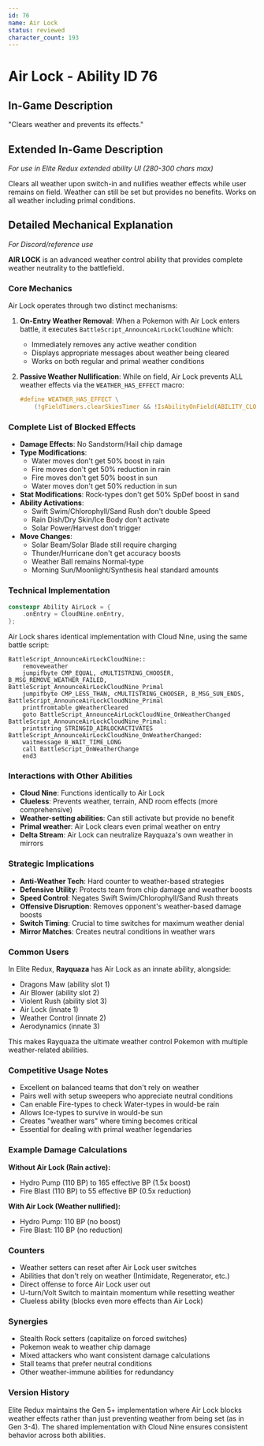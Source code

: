 ```yaml
---
id: 76
name: Air Lock
status: reviewed
character_count: 193
---
```


# Air Lock - Ability ID 76

## In-Game Description
"Clears weather and prevents its effects."

## Extended In-Game Description
*For use in Elite Redux extended ability UI (280-300 chars max)*

Clears all weather upon switch-in and nullifies weather effects while user remains on field. Weather can still be set but provides no benefits. Works on all weather including primal conditions. 

## Detailed Mechanical Explanation
*For Discord/reference use*

**AIR LOCK** is an advanced weather control ability that provides complete weather neutrality to the battlefield.

### Core Mechanics
Air Lock operates through two distinct mechanisms:

1. **On-Entry Weather Removal**: When a Pokemon with Air Lock enters battle, it executes `BattleScript_AnnounceAirLockCloudNine` which:
   - Immediately removes any active weather condition
   - Displays appropriate messages about weather being cleared
   - Works on both regular and primal weather conditions

2. **Passive Weather Nullification**: While on field, Air Lock prevents ALL weather effects via the `WEATHER_HAS_EFFECT` macro:
   ```c
   #define WEATHER_HAS_EFFECT \
       (!gFieldTimers.clearSkiesTimer && !IsAbilityOnField(ABILITY_CLOUD_NINE) && !IsAbilityOnField(ABILITY_AIR_LOCK) && !IsAbilityOnField(ABILITY_CLUELESS))
   ```

### Complete List of Blocked Effects
- **Damage Effects**: No Sandstorm/Hail chip damage
- **Type Modifications**: 
  - Water moves don't get 50% boost in rain
  - Fire moves don't get 50% reduction in rain
  - Fire moves don't get 50% boost in sun
  - Water moves don't get 50% reduction in sun
- **Stat Modifications**: Rock-types don't get 50% SpDef boost in sand
- **Ability Activations**: 
  - Swift Swim/Chlorophyll/Sand Rush don't double Speed
  - Rain Dish/Dry Skin/Ice Body don't activate
  - Solar Power/Harvest don't trigger
- **Move Changes**:
  - Solar Beam/Solar Blade still require charging
  - Thunder/Hurricane don't get accuracy boosts
  - Weather Ball remains Normal-type
  - Morning Sun/Moonlight/Synthesis heal standard amounts

### Technical Implementation
```c
constexpr Ability AirLock = {
    .onEntry = CloudNine.onEntry,
};
```

Air Lock shares identical implementation with Cloud Nine, using the same battle script:
```assembly
BattleScript_AnnounceAirLockCloudNine::
	removeweather
	jumpifbyte CMP_EQUAL, cMULTISTRING_CHOOSER, B_MSG_REMOVE_WEATHER_FAILED, BattleScript_AnnounceAirLockCloudNine_Primal
	jumpifbyte CMP_LESS_THAN, cMULTISTRING_CHOOSER, B_MSG_SUN_ENDS, BattleScript_AnnounceAirLockCloudNine_Primal
	printfromtable gWeatherCleared
	goto BattleScript_AnnounceAirLockCloudNine_OnWeatherChanged
BattleScript_AnnounceAirLockCloudNine_Primal:
	printstring STRINGID_AIRLOCKACTIVATES
BattleScript_AnnounceAirLockCloudNine_OnWeatherChanged:
	waitmessage B_WAIT_TIME_LONG
	call BattleScript_OnWeatherChange
	end3
```

### Interactions with Other Abilities
- **Cloud Nine**: Functions identically to Air Lock
- **Clueless**: Prevents weather, terrain, AND room effects (more comprehensive)
- **Weather-setting abilities**: Can still activate but provide no benefit
- **Primal weather**: Air Lock clears even primal weather on entry
- **Delta Stream**: Air Lock can neutralize Rayquaza's own weather in mirrors

### Strategic Implications
- **Anti-Weather Tech**: Hard counter to weather-based strategies
- **Defensive Utility**: Protects team from chip damage and weather boosts
- **Speed Control**: Negates Swift Swim/Chlorophyll/Sand Rush threats
- **Offensive Disruption**: Removes opponent's weather-based damage boosts
- **Switch Timing**: Crucial to time switches for maximum weather denial
- **Mirror Matches**: Creates neutral conditions in weather wars

### Common Users
In Elite Redux, **Rayquaza** has Air Lock as an innate ability, alongside:
- Dragons Maw (ability slot 1)
- Air Blower (ability slot 2) 
- Violent Rush (ability slot 3)
- Air Lock (innate 1)
- Weather Control (innate 2)
- Aerodynamics (innate 3)

This makes Rayquaza the ultimate weather control Pokemon with multiple weather-related abilities.

### Competitive Usage Notes
- Excellent on balanced teams that don't rely on weather
- Pairs well with setup sweepers who appreciate neutral conditions
- Can enable Fire-types to check Water-types in would-be rain
- Allows Ice-types to survive in would-be sun
- Creates "weather wars" where timing becomes critical
- Essential for dealing with primal weather legendaries

### Example Damage Calculations
**Without Air Lock (Rain active):**
- Hydro Pump (110 BP) to 165 effective BP (1.5x boost)
- Fire Blast (110 BP) to 55 effective BP (0.5x reduction)

**With Air Lock (Weather nullified):**
- Hydro Pump: 110 BP (no boost)
- Fire Blast: 110 BP (no reduction)

### Counters
- Weather setters can reset after Air Lock user switches
- Abilities that don't rely on weather (Intimidate, Regenerator, etc.)
- Direct offense to force Air Lock user out
- U-turn/Volt Switch to maintain momentum while resetting weather
- Clueless ability (blocks even more effects than Air Lock)

### Synergies
- Stealth Rock setters (capitalize on forced switches)
- Pokemon weak to weather chip damage
- Mixed attackers who want consistent damage calculations
- Stall teams that prefer neutral conditions
- Other weather-immune abilities for redundancy

### Version History
Elite Redux maintains the Gen 5+ implementation where Air Lock blocks weather effects rather than just preventing weather from being set (as in Gen 3-4). The shared implementation with Cloud Nine ensures consistent behavior across both abilities.
